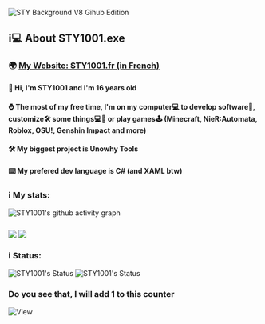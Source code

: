 ![STY Background V8 Gihub Edition](https://user-images.githubusercontent.com/57889852/221606812-c84e9fc2-8fd5-44cf-8937-faba8898f783.png)

## ℹ️💻 About STY1001.exe
### 🌍 [My Website: STY1001.fr (in French)](https://sty1001.fr/)

#### 👋 Hi, I'm STY1001 and I'm 16 years old
#### ⌚ The most of my free time, I'm on my computer💻 to develop software💾, customize🛠️ some things💻📱 or play games🕹️ (Minecraft, NieR:Automata, Roblox, OSU!, Genshin Impact and more)   
#### 🛠️ My biggest project is Unowhy Tools
#### ⌨️ My prefered dev language is C# (and XAML btw)

### ℹ️ My stats:
![STY1001's github activity graph](https://github-readme-activity-graph.vercel.app/graph?username=STY1001&bg_color=000000&color=ff0000&line=ff0000&point=ffffff&area=true&hide_border=true)
<h3><img align=center src="https://github-readme-stats.vercel.app/api?username=STY1001&hide=contribs,issues&count_private=true&show_icons=true&theme=dark&title_color=FF0000&text_color=FFFFFF&icon_color=FF0000&bg_color=35,000000,500000&Reload"/>
<img align=center src="https://github-readme-stats.vercel.app/api/top-langs?username=STY1001&show_icons=true&layout=compact&theme=dark&title_color=FF0000&text_color=FFFFFF&icon_color=FF0000&bg_color=35,500000,000000&Reload"/></h3>

### ℹ️ Status:
![STY1001's Status](https://lanyard.cnrad.dev/api/605079676917907457?idleMessage=Idle%20or%20AFK%20(Old%20account)&bg=000000&borderRadius=5px&animated=true)
![STY1001's Status](https://lanyard.cnrad.dev/api/1028607912320442410?idleMessage=Idle%20or%20AFK&bg=000000&borderRadius=5px&animated=true)

### Do you see that, I will add 1 to this counter
![View](https://profile-counter.glitch.me/STY1001/count.svg)
